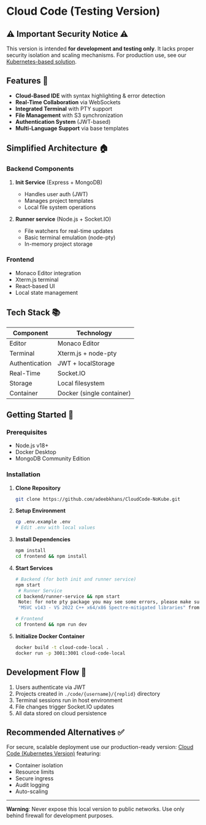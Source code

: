 # Cloud Code (Testing Version)

## ⚠️ Important Security Notice ⚠️
This version is intended **for development and testing only**. It lacks proper security isolation and scaling mechanisms. For production use, see our [Kubernetes-based solution](https://github.com/adeebkhans/CloudCode).

## Features 🧰
- **Cloud-Based IDE** with syntax highlighting & error detection
- **Real-Time Collaboration** via WebSockets
- **Integrated Terminal** with PTY support
- **File Management** with S3 synchronization
- **Authentication System** (JWT-based)
- **Multi-Language Support** via base templates

## Simplified Architecture 🏠

### Backend Components
1. **Init Service** (Express + MongoDB)
   - Handles user auth (JWT)
   - Manages project templates
   - Local file system operations

2. **Runner service** (Node.js + Socket.IO)
   - File watchers for real-time updates
   - Basic terminal emulation (node-pty)
   - In-memory project storage

### Frontend
- Monaco Editor integration
- Xterm.js terminal
- React-based UI
- Local state management

## Tech Stack 📚
| Component       | Technology                |
|-----------------|---------------------------|
| Editor          | Monaco Editor             |
| Terminal        | Xterm.js + node-pty       |
| Authentication  | JWT + localStorage        |
| Real-Time       | Socket.IO                 |
| Storage         | Local filesystem          |
| Container       | Docker (single container) |

## Getting Started 🚦

### Prerequisites
- Node.js v18+
- Docker Desktop
- MongoDB Community Edition

### Installation

1. **Clone Repository**
   ```bash
   git clone https://github.com/adeebkhans/CloudCode-NoKube.git
   ```

2. **Setup Environment**
   ```bash
   cp .env.example .env
   # Edit .env with local values
   ```

3. **Install Dependencies**
   ```bash
   npm install
   cd frontend && npm install
   ```

4. **Start Services**
   ```bash
   # Backend (for both init and runner service)
   npm start
    # Runner Service
   cd backend/runner-service && npm start
    Note: for note pty package you may see some errors, please make sure to install
    "MSVC v143 - VS 2022 C++ x64/x86 Spectre-mitigated libraries" from visual studio builder

   # Frontend
   cd frontend && npm run dev
   ```

5. **Initialize Docker Container**
   ```bash
   docker build -t cloud-code-local .
   docker run -p 3001:3001 cloud-code-local
   ```

## Development Flow 🔄
1. Users authenticate via JWT
2. Projects created in `./code/{username}/{replid}` directory
3. Terminal sessions run in host environment
4. File changes trigger Socket.IO updates
5. All data stored on cloud persistence



## Recommended Alternatives ✅
For secure, scalable deployment use our production-ready version:
[Cloud Code (Kubernetes Version)](https://github.com/adeebkhans/CloudCode) featuring:
- Container isolation
- Resource limits
- Secure ingress
- Audit logging
- Auto-scaling

---

**Warning**: Never expose this local version to public networks. Use only behind firewall for development purposes.
